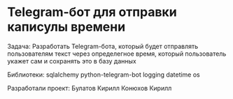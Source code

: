# Telegram-бот для отправки каписулы времени

Задача:
Разработать Telegram-бота, который будет отправлять пользователям текст через определегное время, который пользователь укажет сам и сохранять это в базу данных

Библиотеки:
sqlalchemy
python-telegram-bot
logging
datetime
os

Разработали проект:
Булатов Кирилл
Конюхов Кирилл
